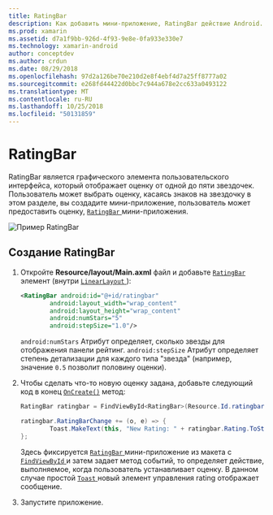 ```yaml
---
title: RatingBar
description: Как добавить мини-приложение, RatingBar действие Android.
ms.prod: xamarin
ms.assetid: d7a1f9bb-926d-4f93-9e8e-0fa933e330e7
ms.technology: xamarin-android
author: conceptdev
ms.author: crdun
ms.date: 08/29/2018
ms.openlocfilehash: 97d2a126be70e210d2e8f4ebf4d7a25ff8777a02
ms.sourcegitcommit: e268fd44422d0bbc7c944a678e2cc633a0493122
ms.translationtype: MT
ms.contentlocale: ru-RU
ms.lasthandoff: 10/25/2018
ms.locfileid: "50131859"
---
```

# <a name="ratingbar"></a>RatingBar

RatingBar является графического элемента пользовательского интерфейса, который отображает оценку от одной до пяти звездочек. Пользователь может выбрать оценку, касаясь знаков на звездочку в этом разделе, вы создадите мини-приложение, пользователь может предоставить оценку, [ `RatingBar` ](https://developer.xamarin.com/api/type/Android.Widget.RatingBar/) мини-приложения.

![Пример RatingBar](ratingbar-images/01-ratingbar.png)


## <a name="creating-a-ratingbar"></a>Создание RatingBar

1. Откройте **Resource/layout/Main.axml** файл и добавьте [`RatingBar`](https://developer.xamarin.com/api/type/Android.Widget.RatingBar/)
   элемент (внутри [ `LinearLayout` ](https://developer.xamarin.com/api/type/Android.Widget.LinearLayout/)):

    ```xml
    <RatingBar android:id="@+id/ratingbar"
            android:layout_width="wrap_content"
            android:layout_height="wrap_content"
            android:numStars="5"
            android:stepSize="1.0"/>
    ```
   `android:numStars` Атрибут определяет, сколько звезды для отображения панели рейтинг. `android:stepSize` Атрибут определяет степень детализации для каждого типа "звезда" (например, значение `0.5` позволит половину оценки).

2. Чтобы сделать что-то новую оценку задана, добавьте следующий код в конец [`OnCreate()`](https://developer.xamarin.com/api/member/Android.App.Activity.OnCreate/p/Android.OS.Bundle/Android.OS.PersistableBundle)
   метод:

    ```csharp
    RatingBar ratingbar = FindViewById<RatingBar>(Resource.Id.ratingbar);

    ratingbar.RatingBarChange += (o, e) => {
            Toast.MakeText(this, "New Rating: " + ratingbar.Rating.ToString (), ToastLength.Short).Show ();
    };
    ```

    Здесь фиксируется [ `RatingBar` ](https://developer.xamarin.com/api/type/Android.Widget.RatingBar/) мини-приложение из макета с [ `FindViewById` ](https://developer.xamarin.com/api/member/Android.App.Activity.FindViewById/) и затем задает метод событий, то определяет действие, выполняемое, когда пользователь устанавливает оценку. В данном случае простой [ `Toast` ](https://developer.xamarin.com/api/type/Android.Widget.Toast/) новый элемент управления rating отображает сообщение.

3.  Запустите приложение.

